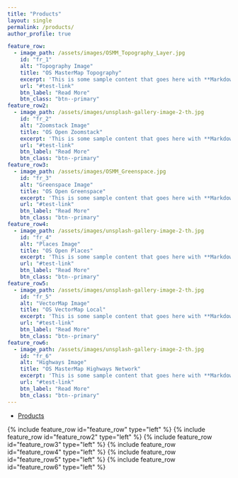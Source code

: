 ```yaml
---
title: "Products"
layout: single
permalink: /products/
author_profile: true

feature_row:
  - image_path: /assets/images/OSMM_Topography_Layer.jpg
    id: "fr_1"
    alt: "Topography Image"
    title: "OS MasterMap Topography"
    excerpt: 'This is some sample content that goes here with **Markdown** formatting. Left aligned with `type="left"`'
    url: "#test-link"
    btn_label: "Read More"
    btn_class: "btn--primary"
feature_row2:
  - image_path: /assets/images/unsplash-gallery-image-2-th.jpg
    id: "fr_2"
    alt: "Zoomstack Image"
    title: "OS Open Zoomstack"
    excerpt: 'This is some sample content that goes here with **Markdown** formatting. Right aligned with `type="right"`'
    url: "#test-link"
    btn_label: "Read More"
    btn_class: "btn--primary"
feature_row3:
  - image_path: /assets/images/OSMM_Greenspace.jpg
    id: "fr_3"
    alt: "Greenspace Image"
    title: "OS Open Greenspace"
    excerpt: 'This is some sample content that goes here with **Markdown** formatting. Centered with `type="center"`'
    url: "#test-link"
    btn_label: "Read More"
    btn_class: "btn--primary"
feature_row4:
  - image_path: /assets/images/unsplash-gallery-image-2-th.jpg
    id: "fr_4"
    alt: "Places Image"
    title: "OS Open Places"
    excerpt: 'This is some sample content that goes here with **Markdown** formatting. Centered with `type="center"`'
    url: "#test-link"
    btn_label: "Read More"
    btn_class: "btn--primary"
feature_row5:
  - image_path: /assets/images/unsplash-gallery-image-2-th.jpg
    id: "fr_5"
    alt: "VectorMap Image"
    title: "OS VectorMap Local"
    excerpt: 'This is some sample content that goes here with **Markdown** formatting. Centered with `type="center"`'
    url: "#test-link"
    btn_label: "Read More"
    btn_class: "btn--primary"
feature_row6:
  - image_path: /assets/images/unsplash-gallery-image-2-th.jpg
    id: "fr_6"
    alt: "Highways Image"
    title: "OS MasterMap Highways Network"
    excerpt: 'This is some sample content that goes here with **Markdown** formatting. Centered with `type="center"`'
    url: "#test-link"
    btn_label: "Read More"
    btn_class: "btn--primary"
---
```

 
  <nav class="horizontal-menu">
       <ul>
           <li>
               <a class="dropdown-toggle" href="#">Products</a>
                  <ul class="dropdown-menu" data-show="hover" data-role="dropdown" style="display: none;">
                      <li><a href="#">Windows 8</a></li>
                      <li><a href="#">Skype</a></li>
                      <li><a href="#">Internet Explorer</a></li>
                      <li><a href="#">Office</a></li>
                  </ul>
            </li>
       </ul>
  </nav>
               
 

{% include feature_row id="feature_row" type="left" %}
{% include feature_row id="feature_row2" type="left" %}
{% include feature_row id="feature_row3" type="left" %}
{% include feature_row id="feature_row4" type="left" %}
{% include feature_row id="feature_row5" type="left" %}
{% include feature_row id="feature_row6" type="left" %}


